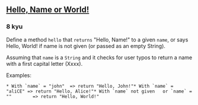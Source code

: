 <h2><a href=https://www.codewars.com/kata/57e3f79c9cb119374600046b/train/typescript target="_blank">Hello, Name or World!</a></h2><h3>8 kyu</h3><p>Define a method <code>hello</code> that <code>returns</code> "Hello, Name!" to a given <code>name</code>, or says Hello, World! if name is not given (or passed as an empty String).</p><p>Assuming that <code>name</code> is a <code>String</code> and it checks for user typos to return a name with a first capital letter (Xxxx).</p><p>Examples:</p><pre><code>* With `name` = "john"  =&gt; return "Hello, John!"* With `name` = "aliCE" =&gt; return "Hello, Alice!"* With `name` not given   or `name` = ""        =&gt; return "Hello, World!"</code></pre>